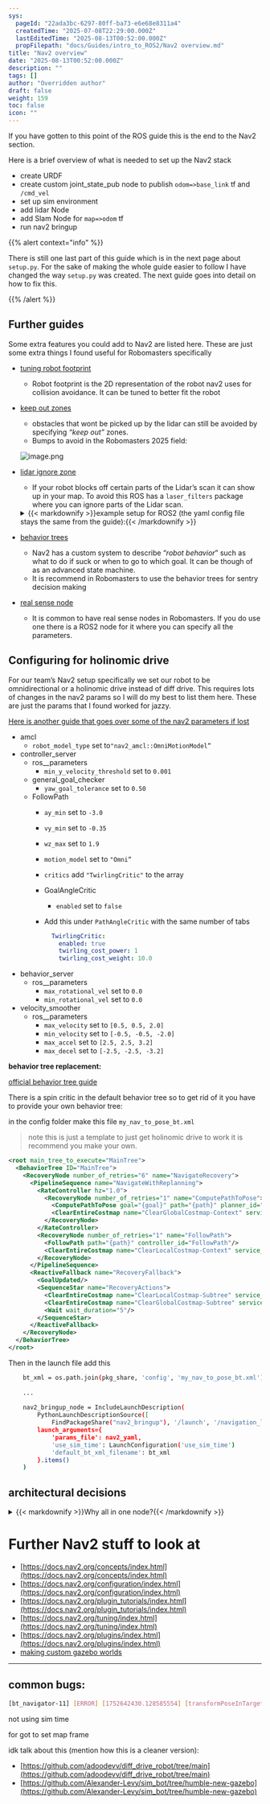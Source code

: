 ```yaml
---
sys:
  pageId: "22ada3bc-6297-80ff-ba73-e6e68e8311a4"
  createdTime: "2025-07-08T22:29:00.000Z"
  lastEditedTime: "2025-08-13T00:52:00.000Z"
  propFilepath: "docs/Guides/intro_to_ROS2/Nav2 overview.md"
title: "Nav2 overview"
date: "2025-08-13T00:52:00.000Z"
description: ""
tags: []
author: "Overridden author"
draft: false
weight: 159
toc: false
icon: ""
---
```


If you have gotten to this point of the ROS guide this is the end to the Nav2 section.

Here is a brief overview of what is needed to set up the Nav2 stack

- create URDF
- create custom joint_state_pub node to publish `odom=>base_link` tf and `/cmd_vel`
- set up sim environment
- add lidar Node
- add Slam Node for `map=>odom` tf
- run nav2 bringup

{{% alert context="info" %}}

There is still one last part of this guide which is in the next page about `setup.py`. For the sake of making the whole guide easier to follow I have changed the way `setup.py` was created. The next guide goes into detail on how to fix this.

{{% /alert %}}

## Further guides

Some extra features you could add to Nav2 are listed here. These are just some extra things I found useful for Robomasters specifically

- [tuning robot footprint](https://docs.nav2.org/setup_guides/footprint/setup_footprint.html)
	- Robot footprint is the 2D representation of the robot nav2 uses for collision avoidance. It can be tuned to better fit the robot
- [keep out zones](https://docs.nav2.org/tutorials/docs/navigation2_with_keepout_filter.html)
	- obstacles that wont be picked up by the lidar can still be avoided by specifying _“keep out”_ zones.
	- Bumps to avoid in the Robomasters 2025 field:

	![image.png](https://prod-files-secure.s3.us-west-2.amazonaws.com/d518164a-d88e-44d1-a4ee-3adb3bd8bce0/cfef7dc4-36b7-43a7-aef2-344f15ebe4c7/image.png?X-Amz-Algorithm=AWS4-HMAC-SHA256&X-Amz-Content-Sha256=UNSIGNED-PAYLOAD&X-Amz-Credential=ASIAZI2LB4662VLYRRCP%2F20251019%2Fus-west-2%2Fs3%2Faws4_request&X-Amz-Date=20251019T014324Z&X-Amz-Expires=3600&X-Amz-Security-Token=IQoJb3JpZ2luX2VjECIaCXVzLXdlc3QtMiJHMEUCIQCqHwClB7%2FwvBrtkX6DhgpffLKsfnLNhNPXnPVua%2FiCgwIgdkctrprMS0psBX4XnxSzuxO7neBBdw2MQNaPVtjWnTAqiAQIy%2F%2F%2F%2F%2F%2F%2F%2F%2F%2F%2FARAAGgw2Mzc0MjMxODM4MDUiDLKaOC6R2KIaMS%2BNOSrcA6ijyeXgJXan1XXkAx4faDZuoYXleb%2Bb%2FF7tkiem5NUfzD44JlocNKuSsrG7jW8O53O83Ed94Y7YT5GQ%2BGNcrrqh%2B3MFmsraFR4NyrmncNpo8jptqlF0zXlxIo3heetrlUbiRu8BQiSZ%2FkmOwl04vZl%2Bgttv9mSn2cxLc9hs4M5l%2FONol0oDO6o%2BYi31%2FUXIAmomwExp2goEtgsYT3rYv4yP9jyIm79FOXISu3uiwFWQf%2Fcop40TURaw6j4AFr0iGPSaWrE6NyuG0Jw1VDruMPa3cmoGoHVAirmgyYTnmau863rzA%2BP6PyQPJnv%2BbAcdxFiCLi3qjJm9hvnWvek414TcCkywSkH6QDe7G3lJoTxHiijqmJviemv0b2RA5whbgeLeKxupo%2FcLCUBAQRTPl8FRiopmVnw0q%2FRsi9s4MGJABlWwinDDWeunqLpLDKLYmoLGdQbXWdTgvR1SH815wrIlzbYCeKLWyYeld1e%2FwVxWGqpuEeBqZMH2d5o3FC7zyBhDdiviWo0VNC%2B98LNygy9t4I64uGFpOg%2FNwhEZyzHzTnGoiuHWeNABjKL4%2FLMUHYGy%2Bm%2FwlKWq%2FZvp9a%2FuvvSvhLI4boxsc3MUhpPwKXVD40aGfTVC3nbvaCHPMP3%2B0McGOqUBRUHO6TgAHw8Ga5AwHHDsiS4g%2BxYlzAOatZmv0UjXSWcU8v7EwaS4Y76Tf97cI58FRv9eOje%2Fm5IbOzqQYnOKHQ0aoi4nQLNey1duqtSIcczEh9IWFy%2BFJj8LKS41zEE%2FAaEgjOgaGJJZEHiFtiP2QG%2F%2BXV%2F01u7f2s6pHWkcS4rzG6L%2FhZB%2BG5CKG%2FN9J3ucmGKyYuQeUlUB%2FA%2FrLnZFZzzNzUX5&X-Amz-Signature=e4e6efd17614f4d8b60af1e3d893247ba2b2900701c818970fcecd3684554926&X-Amz-SignedHeaders=host&x-amz-checksum-mode=ENABLED&x-id=GetObject)
- [lidar ignore zone](https://wiki.ros.org/laser_filters)
	- If your robot blocks off certain parts of the Lidar’s scan it can show up in your map. To avoid this ROS has a `laser_filters` package where you can ignore parts of the Lidar scan.

	<details>
	  <summary>{{< markdownify >}}example setup for ROS2 (the yaml config file stays the same from the guide):{{< /markdownify >}}</summary>
	  
	```python
	    lidar_filter_yaml = os.path.join(pkg_share, 'config', 'lidar_filter.yaml')
	
			...
			
	    lidar_filter = Node(
	            package='laser_filters',
	            executable='scan_to_scan_filter_chain',
	            # name='laser_filters',
	            output='screen',
	            emulate_tty=True,
	            # remappings=[
	            #     # Remap the default '/chatter' topic to '/conversation'
	            #     ('/scan', '/scan_raw'),
	            #     ('/scan_filtered', '/scan'),
	            # ],
	            parameters=[lidar_filter_yaml])
	```
	
	</details>
	
	
- [behavior trees](https://docs.nav2.org/behavior_trees/index.html)
	- Nav2 has a custom system to describe “_robot behavior_” such as what to do if suck or when to go to which goal. It can be though of as an advanced state machine.
	- It is recommend in Robomasters to use the behavior trees for sentry decision making
- [real sense node](https://github.com/IntelRealSense/realsense-ros)
	- It is common to have real sense nodes in Robomasters. If you do use one there is a ROS2 node for it where you can specify all the parameters.

## Configuring for holinomic drive

For our team’s Nav2 setup specifically we set our robot to be omnidirectional or a holinomic drive instead of diff drive. This requires lots of changes in the nav2 params so I will do my best to list them here. These are just the params that I found worked for jazzy.

[Here is another guide that goes over some of the nav2 parameters if lost](https://automaticaddison.com/ros-2-navigation-tuning-guide-nav2/)

- amcl
	- `robot_model_type` set to`"nav2_amcl::OmniMotionModel”`
- controller_server
	- ros__parameters
		- `min_y_velocity_threshold` set to `0.001`
	- general_goal_checker
		- `yaw_goal_tolerance` set to `0.50`
	- FollowPath
		- `ay_min` set to `-3.0`
		- `vy_min` set to `-0.35`
		- `wz_max` set to `1.9`
		- `motion_model` set to `"Omni”`
		- `critics` add `"TwirlingCritic"` to the array
		- GoalAngleCritic
			- `enabled` set to `false`
		- Add this under `PathAngleCritic` with the same number of tabs

			```yaml
			  TwirlingCritic:
			    enabled: true
			    twirling_cost_power: 1
			    twirling_cost_weight: 10.0
			```
- behavior_server
	- ros__parameters
		- `max_rotational_vel` set to `0.0`
		- `min_rotational_vel` set to `0.0`
- velocity_smoother
	- ros__parameters
		- `max_velocity` set to `[0.5, 0.5, 2.0]`
		- `min_velocity` set to `[-0.5, -0.5, -2.0]`
		- `max_accel` set to `[2.5, 2.5, 3.2]`
		- `max_decel` set to `[-2.5, -2.5, -3.2]`

**behavior tree replacement:**

[official behavior tree guide](https://docs.nav2.org/behavior_trees/index.html)

There is a spin critic in the default behavior tree so to get rid of it you have to provide your own behavior tree: 

in the config folder make this file `my_nav_to_pose_bt.xml`

> note this is just a template to just get holinomic drive to work it is recommend you make your own.

```xml
<root main_tree_to_execute="MainTree">
  <BehaviorTree ID="MainTree">
    <RecoveryNode number_of_retries="6" name="NavigateRecovery">
      <PipelineSequence name="NavigateWithReplanning">
        <RateController hz="1.0">
          <RecoveryNode number_of_retries="1" name="ComputePathToPose">
            <ComputePathToPose goal="{goal}" path="{path}" planner_id="GridBased"/>
            <ClearEntireCostmap name="ClearGlobalCostmap-Context" service_name="global_costmap/clear_entirely_global_costmap"/>
          </RecoveryNode>
        </RateController>
        <RecoveryNode number_of_retries="1" name="FollowPath">
          <FollowPath path="{path}" controller_id="FollowPath"/>
          <ClearEntireCostmap name="ClearLocalCostmap-Context" service_name="local_costmap/clear_entirely_local_costmap"/>
        </RecoveryNode>
      </PipelineSequence>
      <ReactiveFallback name="RecoveryFallback">
        <GoalUpdated/>
        <SequenceStar name="RecoveryActions">
          <ClearEntireCostmap name="ClearLocalCostmap-Subtree" service_name="local_costmap/clear_entirely_local_costmap"/>
          <ClearEntireCostmap name="ClearGlobalCostmap-Subtree" service_name="global_costmap/clear_entirely_global_costmap"/>
          <Wait wait_duration="5"/>
        </SequenceStar>
      </ReactiveFallback>
    </RecoveryNode>
  </BehaviorTree>
</root>
```

Then in the launch file add this

```bash "1-1","11-11"
    bt_xml = os.path.join(pkg_share, 'config', 'my_nav_to_pose_bt.xml')
    
    ...
    
    nav2_bringup_node = IncludeLaunchDescription(
        PythonLaunchDescriptionSource([
            FindPackageShare("nav2_bringup"), '/launch', '/navigation_launch.py']),
        launch_arguments={
            'params_file': nav2_yaml,
            'use_sim_time': LaunchConfiguration('use_sim_time')
            'default_bt_xml_filename': bt_xml
        }.items()
    )
```

## architectural decisions

<details>
  <summary>{{< markdownify >}}Why all in one node?{{< /markdownify >}}</summary>
  
ideally you are suppose to represent the hardware/resources better by having be physical nodes however for Robomasters many things are latency sensitive and having message pass though the ROS middleware had too much latency. Granted this was just though our limited testing was without fine tuning ROS for our specific application. However for the Robomaster’s robotics completion teams just need a dead simple working framework that works well enough for competition. Genraly robomasters clubs don’t have lots of time to fine tune and configure ROS perfectly so arcitecthing the whole robot under the `my_node` is jank but works for our specific situation. This guide is <u>_ment_</u> to give teams a bare bones working Nav2 stack where teams can later on extend and re architect the whole design.

</details>



# Further Nav2 stuff to look at

- [https://docs.nav2.org/concepts/index.html](https://docs.nav2.org/concepts/index.html)
- [https://docs.nav2.org/configuration/index.html](https://docs.nav2.org/configuration/index.html)
- [https://docs.nav2.org/plugin_tutorials/index.html](https://docs.nav2.org/plugin_tutorials/index.html)
- [https://docs.nav2.org/tuning/index.html](https://docs.nav2.org/tuning/index.html)
- [https://docs.nav2.org/plugins/index.html](https://docs.nav2.org/plugins/index.html)
- [making custom gazebo worlds](https://www.youtube.com/watch?v=K4rHglJW7Hg&t=)

---

## common bugs:

```bash
[bt_navigator-11] [ERROR] [1752642430.128585554] [transformPoseInTargetFrame]: Extrapolation Error looking up target frame: Lookup would require extrapolation into the future.  Requested time 1752642429.927490 but the latest data is at time 3.800000, when looking up transform from frame [base_link] to frame [map]
```

not using sim time

for got to set map frame

idk talk about this (mention how this is a cleaner version):

- [https://github.com/adoodevv/diff_drive_robot/tree/main](https://github.com/adoodevv/diff_drive_robot/tree/main)
- [https://github.com/Alexander-Levy/sim_bot/tree/humble-new-gazebo](https://github.com/Alexander-Levy/sim_bot/tree/humble-new-gazebo)
